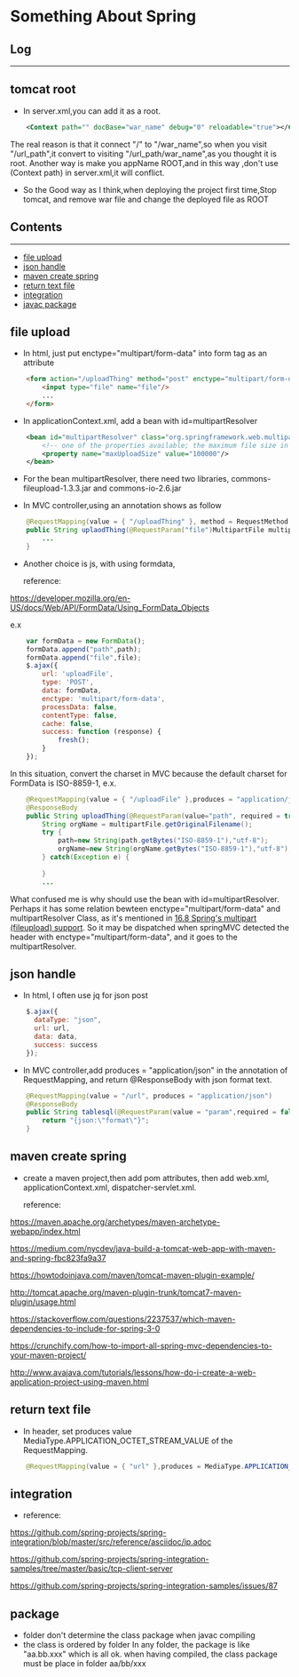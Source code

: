 # Something About Spring

## Log
------------

## tomcat root

* In server.xml,you can add it as a root.
```xml
	<Context path="" docBase="war_name" debug="0" reloadable="true"></Context>
``` 
   The real reason is that it connect "/" to "/war_name",so when you visit "/url_path",it convert to visiting "/url_path/war_name",as you thought it is root.
   Another way is make you appName ROOT,and in this way ,don't use (Context path) in server.xml,it will conflict.
* So the Good way as I think,when deploying the project first time,Stop tomcat, and remove war file and change the deployed file as ROOT

## Contents
------------

- [file upload](#file-upload)
- [json handle](#json-handle)
- [maven create spring](#maven-create-spring)
- [return text file](#return-text-file)
- [integration](#integration)
- [javac package](#package)

## file upload

* In html, just put enctype="multipart/form-data" into form tag as an attribute 

```html
	<form action="/uploadThing" method="post" enctype="multipart/form-data">
		<input type="file" name="file"/>
		...
	</form>
```

* In applicationContext.xml, add a bean with id=multipartResolver

```xml
	<bean id="multipartResolver" class="org.springframework.web.multipart.commons.CommonsMultipartResolver">
		<!-- one of the properties available; the maximum file size in bytes -->
		<property name="maxUploadSize" value="100000"/>
	</bean>
```

* For the bean multipartResolver, there need two libraries, commons-fileupload-1.3.3.jar and commons-io-2.6.jar


* In MVC controller,using an annotation shows as follow

```java
	@RequestMapping(value = { "/uploadThing" }, method = RequestMethod.POST,consumes = "multipart/form-data")
	public String uplaodThing(@RequestParam("file")MultipartFile multipartFile,...){
		...
	}
```

* Another choice is js, with using formdata,
 
  reference:

<https://developer.mozilla.org/en-US/docs/Web/API/FormData/Using_FormData_Objects>
  
e.x
```javascript
    var formData = new FormData();
    formData.append("path",path);
    formData.append("file",file);
    $.ajax({
        url: 'uploadFile',
        type: 'POST',
        data: formData,
        enctype: 'multipart/form-data',
        processData: false,
        contentType: false,
        cache: false,
        success: function (response) {
            fresh();
        }
    });
```
In this situation, convert the charset in MVC because the default charset for FormData is ISO-8859-1, e.x.
```java
    @RequestMapping(value = { "/uploadFile" },produces = "application/json;charset=utf-8")
    @ResponseBody
    public String uploadThing(@RequestParam(value="path", required = true)String path,@RequestParam(value = "file", required = false) MultipartFile multipartFile) {
        String orgName = multipartFile.getOriginalFilename();
        try {
            path=new String(path.getBytes("ISO-8859-1"),"utf-8");
            orgName=new String(orgName.getBytes("ISO-8859-1"),"utf-8");
        } catch(Exception e) {
            
        }
        ...
```


What confused me is why should use the bean with id=multipartResolver. Perhaps it has some relation bewteen enctype="multipart/form-data" and
multipartResolver Class, as it's mentioned in [16.8 Spring's multipart (fileupload) support](https://docs.spring.io/spring/docs/3.0.0.M3/reference/html/ch16s08.html).
So it may be dispatched when springMVC detected the header with enctype="multipart/form-data", and it goes to the multipartResolver.


## json handle

* In html, I often use jq for json post
```javascript
	$.ajax({
	  dataType: "json",
	  url: url,
	  data: data,
	  success: success
	});
```

* In MVC controller,add produces = "application/json" in the annotation of RequestMapping, and return @ResponseBody with json format text.
```java
	@RequestMapping(value = "/url", produces = "application/json")
	@ResponseBody
	public String tablesql(@RequestParam(value = "param",required = false) String param){
		return "{json:\"format\"}";
	}
```


## maven create spring

* create a maven project,then add pom attributes, then add web.xml, applicationContext.xml, dispatcher-servlet.xml.

  reference:

<https://maven.apache.org/archetypes/maven-archetype-webapp/index.html>

<https://medium.com/nycdev/java-build-a-tomcat-web-app-with-maven-and-spring-fbc823fa9a37>

<https://howtodoinjava.com/maven/tomcat-maven-plugin-example/>

<http://tomcat.apache.org/maven-plugin-trunk/tomcat7-maven-plugin/usage.html>

<https://stackoverflow.com/questions/2237537/which-maven-dependencies-to-include-for-spring-3-0>

<https://crunchify.com/how-to-import-all-spring-mvc-dependencies-to-your-maven-project/>

<http://www.avajava.com/tutorials/lessons/how-do-i-create-a-web-application-project-using-maven.html>


## return text file

* In header, set produces value MediaType.APPLICATION_OCTET_STREAM_VALUE of the RequestMapping.
```java
    @RequestMapping(value = { "url" },produces = MediaType.APPLICATION_OCTET_STREAM_VALUE)

```

## integration

* reference:

<https://github.com/spring-projects/spring-integration/blob/master/src/reference/asciidoc/ip.adoc>

<https://github.com/spring-projects/spring-integration-samples/tree/master/basic/tcp-client-server>

<https://github.com/spring-projects/spring-integration-samples/issues/87>

## package

* folder don't determine the class package when javac compiling
* the class is ordered by folder
In any folder, the package is like "aa.bb.xxx" which is all ok.
when having compiled, the class package must be place in folder aa/bb/xxx

